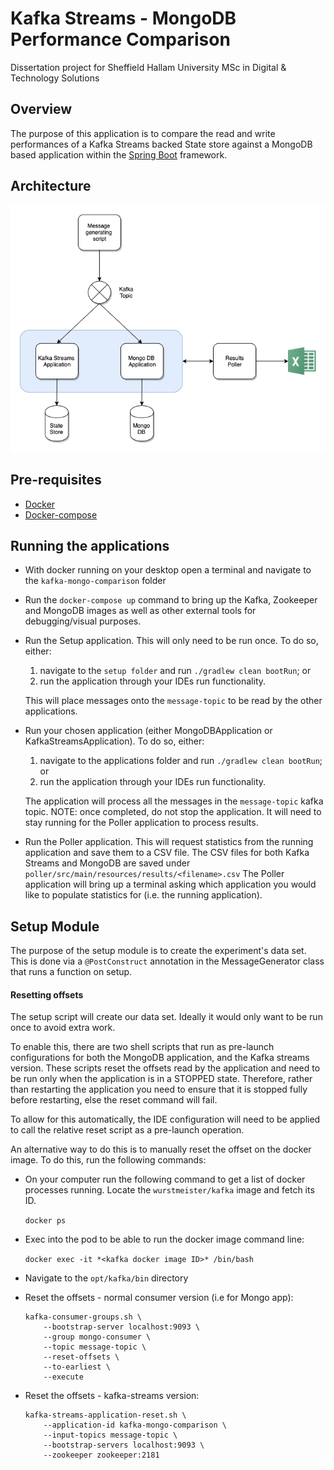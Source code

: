 # Kafka Streams - MongoDB Performance Comparison

Dissertation project for Sheffield Hallam University MSc in Digital & Technology Solutions

## Overview

The purpose of this application is to compare the read and write performances of 
a Kafka Streams backed State store against a MongoDB based application within the [Spring Boot](https://spring.io/projects/spring-boot) framework.

## Architecture

![Architecture Diagram for project](https://github.com/StephenDRoberts/kafka-mongo-comparison/blob/master/assets/KafkaMongoArchitectureFull.png?raw=true)

## Pre-requisites
* [Docker](https://www.docker.com/products/docker-desktop)
* [Docker-compose](https://docs.docker.com/compose/install/)

## Running the applications
* With docker running on your desktop open a terminal and navigate to the `kafka-mongo-comparison` folder
* Run the `docker-compose up` command to bring up the Kafka, Zookeeper and MongoDB images as well as other external tools for debugging/visual purposes.
* Run the Setup application. This will only need to be run once. To do so, either:
    1. navigate to the `setup folder` and run `./gradlew clean bootRun`; or
    2. run the application through your IDEs run functionality.
    
    This will place messages onto the `message-topic` to be read by the other applications.
* Run your chosen application (either MongoDBApplication or KafkaStreamsApplication). To do so, either:
    1. navigate to the applications folder and run `./gradlew clean bootRun`; or
    2. run the application through your IDEs run functionality.
 
    The application will process all the messages in the `message-topic` kafka topic. 
    NOTE: once completed, do not stop the application. It will need to stay running for the Poller application to process results.
* Run the Poller application. This will request statistics from the running application and save them to a CSV file. The CSV files for both
Kafka Streams and MongoDB are saved under `poller/src/main/resources/results/<filename>.csv`
The Poller application will bring up a terminal asking which application you would like to populate statistics for (i.e. the running application).
     
     

## Setup Module

The purpose of the setup module is to create the experiment's data set.
This is done via a `@PostConstruct` annotation in the MessageGenerator class that runs a function on setup.

#### Resetting offsets

The setup script will create our data set. Ideally it would only want to be run once to avoid extra work.

To enable this, there are two shell scripts that run as pre-launch configurations for both the MongoDB application, and the Kafka streams version.
These scripts reset the offsets read by the application and need to be run only when the application is in a STOPPED state. 
Therefore, rather than restarting the application you need to ensure that it is stopped fully before restarting, else the reset command will fail. 

To allow for this automatically, the IDE configuration will need to be applied to call the relative reset script as a pre-launch operation.

An alternative way to do this is to manually reset the offset on the docker image. To do this, run the following commands:  

* On your computer run the following command to get a list of docker processes running. Locate the `wurstmeister/kafka` image and fetch its ID.   
  
  `docker ps`
  
* Exec into the pod to be able to run the docker image command line:  

  `docker exec -it *<kafka docker image ID>* /bin/bash`
  
* Navigate to the `opt/kafka/bin` directory
  
* Reset the offsets - normal consumer version (i.e for Mongo app): 
  ```
  kafka-consumer-groups.sh \
      --bootstrap-server localhost:9093 \
      --group mongo-consumer \
      --topic message-topic \
      --reset-offsets \
      --to-earliest \
      --execute
  ```

* Reset the offsets - kafka-streams version:
    ```
  kafka-streams-application-reset.sh \
        --application-id kafka-mongo-comparison \
        --input-topics message-topic \
        --bootstrap-servers localhost:9093 \
        --zookeeper zookeeper:2181
  ```
 